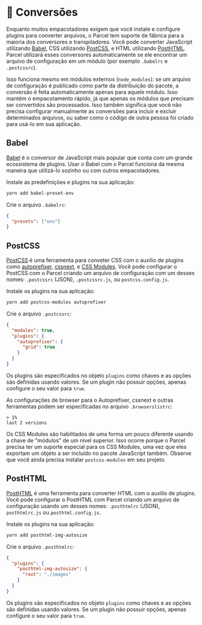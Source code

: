# 🐠 Conversões

Enquanto muitos empacotadores exigem que você instale e configure plugins para converter arquivos, o Parcel tem suporte de fábrica para a maioria dos conversores e transpiladores. Você pode converter JavaScript utilizando [Babel](https://babeljs.io), CSS utilizando [PostCSS](http://postcss.org), e HTML utilizando [PostHTML](https://github.com/posthtml/posthtml). Parcel utilizará esses conversores automaticamente se ele encontrar um arquivo de configuração em um módulo (por exemplo `.babelrc` e `.postcssrc`).

Isso funciona mesmo em módulos externos (`node_modules`): se um arquivo de configuração é publicado como parte da distribuição do pacote, a conversão é feita automaticamente apenas para aquele módulo. Isso mantém o empacotamento rápido, já que apenas os módulos que precisam ser convertidos são processados. Isso também significa que você não precisa configurar manualmente as conversões para incluir e excluir determinados arquivos, ou saber como o código de outra pessoa foi criado para usá-lo em sua aplicação.

## Babel

[Babel](https://babeljs.io) é o conversor de JavaScript mais popular que conta com um grande ecossistema de plugins. Usar o Babel com o Parcel funciona da mesma maneira que utilizá-lo sozinho ou com outros empacotadores.

Instale as predefinições e plugins na sua aplicação:

```bash
yarn add babel-preset-env
```

Crie o arquivo `.babelrc`:

```json
{
  "presets": ["env"]
}
```

## PostCSS

[PostCSS](http://postcss.org) é uma ferramenta para conveter CSS com o auxílio de plugins como [autoprefixer](https://github.com/postcss/autoprefixer), [cssnext](http://cssnext.io/), e [CSS Modules](https://github.com/css-modules/css-modules). Você pode configurar o PostCSS com o Parcel criando um arquivo de configuração com um desses nomes: `.postcssrc` (JSON), `.postcssrc.js`, ou `postcss.config.js`.

Instale os plugins na sua aplicação:

```bash
yarn add postcss-modules autoprefixer
```

Crie o arquivo `.postcssrc`:

```json
{
  "modules": true,
  "plugins": {
    "autoprefixer": {
      "grid": true
    }
  }
}
```

Os plugins são especificados no objeto `plugins` como chaves e as opções são definidas usando valores. Se um plugin não possuir opções, apenas configure o seu valor para `true`.

As configurações de browser para o Autoprefixer, cssnext e outras ferramentas podem ser especificadas no arquivo `.browserslistrc`:

```
> 1%
last 2 versions
```

Os CSS Modules são habilitados de uma forma um pouco diferente usando a chave de "módulos" de um nível superior. Isso ocorre porque o Parcel precisa ter um suporte especial para os CSS Modules, uma vez que eles exportam um objeto a ser incluído no pacote JavaScript também. Observe que você ainda precisa instalar `postcss-modules` em seu projeto.

## PostHTML

[PostHTML](https://github.com/posthtml/posthtml) é uma ferramenta para converter HTML com o auxílio de plugins. Você pode configurar o PostHTML com Parcel criando um arquivo de configuração usando um desses nomes: `.posthtmlrc` (JSON),` posthtmlrc.js` ou `posthtml.config.js`.

Instale os plugins na sua aplicação:

```bash
yarn add posthtml-img-autosize
```

Crie o arquivo `.posthtmlrc`:

```json
{
  "plugins": {
    "posthtml-img-autosize": {
      "root": "./images"
    }
  }
}
```

Os plugins são especificados no objeto `plugins` como chaves e as opções são definidas usando valores. Se um plugin não possuir opções, apenas configure o seu valor para `true`.